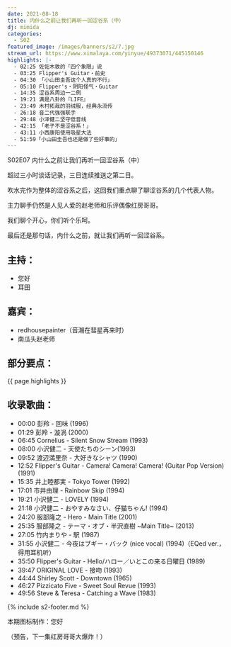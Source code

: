 ```yaml
---
date: 2021-08-18
title: 内什么之前让我们再听一回涩谷系（中）
dj: mimida
categories:
  - S02
featured_image: /images/banners/s2/7.jpg
stream_url: https://www.ximalaya.com/yinyue/49373071/445150146
highlights: |-
  - 02:25 佐佐木敦的「四个象限」说
  - 03:25 Flipper's Guitar・前史
  - 04:30 「小山田圭吾这个人真的不行」
  - 05:10 Flipper's・阴阳怪气・Guitar
  - 14:35 涩谷系周边一二例
  - 19:21 满是八卦的『LIFE』
  - 23:49 木村拓哉的羽绒服，经典永流传
  - 26:18 音二代强强联手
  - 29:48 小泽健二坚守低音线
  - 42:15 「老子不是涩谷系！」
  - 43:11 小西康阳使用吸星大法
  - 51:59「小山田圭吾也还是做了些好事的」
---
```


S02E07 内什么之前让我们再听一回涩谷系（中）

超过三小时谈话记录，三日连续推送之第二日。

吹水完作为整体的涩谷系之后，这回我们重点聊了聊涩谷系的几个代表人物。

主力聊手仍然是人见人爱的赵老师和乐评偶像红房哥哥。

我们聊个开心，你们听个乐呵。

最后还是那句话，内什么之前，就让我们再听一回涩谷系。

## 主持：

- 您好
- 耳田

## 嘉宾：

- redhousepainter（音潮在彗星再来时）
- 南瓜头赵老师

## 部分要点：

{{ page.highlights }}

## 收录歌曲：

- 00:00 彭羚 - 回味 (1996)
- 01:29 彭羚 - 漩涡 (2000)
- 06:45 Cornelius - Silent Snow Stream (1993)
- 08:00 小沢健二 - 天使たちのシーン(1993)
- 09:52 渡辺満里奈 - 大好きなシャツ (1990)
- 12:52 Flipper's Guitar - Camera! Camera! Camera! (Guitar Pop Version) (1991)
- 15:35 井上睦都実 - Tokyo Tower (1992)
- 17:01 市井由理 - Rainbow Skip (1994)
- 19:21 小沢健二 - LOVELY (1994)
- 21:18 小沢健二 - おやすみなさい、仔猫ちゃん! (1994)
- 24:20 服部隆之 - Hero - Main Title (2001)
- 25:35 服部隆之 - テーマ・オブ・半沢直樹 ~Main Title~ (2013)
- 27:05 竹内まりや - 駅 (1987)
- 31:55 小沢健二 - 今夜はブギー・バック (nice vocal) (1994)（EQed ver.，得用耳机听）
- 35:50 Flipper's Guitar - Hello/ハロー／いとこの来る日曜日 (1989)
- 39:47 ORIGINAL LOVE - 接吻 (1993)
- 44:44 Shirley Scott - Downtown (1965)
- 46:27 Pizzicato Five - Sweet Soul Revue (1993)
- 49:56 Steve & Teresa - Catching a Wave (1983)

{% include s2-footer.md %}

本期图标制作：您好

（预告，下一集红房哥哥大爆炸！）